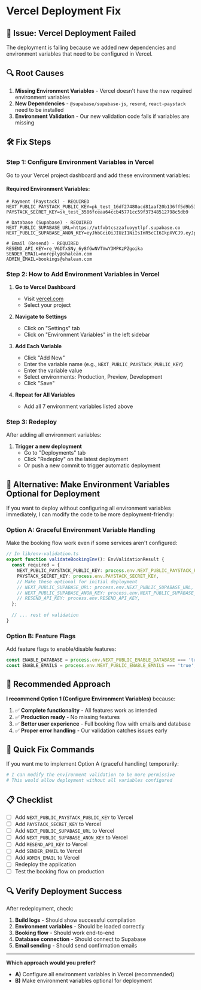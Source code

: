 # Vercel Deployment Fix

## 🚨 **Issue: Vercel Deployment Failed**

The deployment is failing because we added new dependencies and environment variables that need to be configured in Vercel.

## 🔍 **Root Causes**

1. **Missing Environment Variables** - Vercel doesn't have the new required environment variables
2. **New Dependencies** - `@supabase/supabase-js`, `resend`, `react-paystack` need to be installed
3. **Environment Validation** - Our new validation code fails if variables are missing

## 🛠️ **Fix Steps**

### Step 1: Configure Environment Variables in Vercel

Go to your Vercel project dashboard and add these environment variables:

#### **Required Environment Variables:**

```env
# Payment (Paystack) - REQUIRED
NEXT_PUBLIC_PAYSTACK_PUBLIC_KEY=pk_test_16df27480acd81aaf20b136ff5d9b53af
PAYSTACK_SECRET_KEY=sk_test_3586fceaa64ccb45771cc59f37348512798c5db9

# Database (Supabase) - REQUIRED  
NEXT_PUBLIC_SUPABASE_URL=https://utfvbtcszzafuoyytlpf.supabase.co
NEXT_PUBLIC_SUPABASE_ANON_KEY=eyJhbGciOiJIUzI1NiIsInR5cCI6IkpXVCJ9.eyJpc3MiOiJzdXBhYmFzZSIsInJlZiI6InV0ZnZidGNzenphZnVveXl0bHBmIiwicm9sZSI6ImFub24iLCJpYXQiOjE3MzQ0MzY3NzEsImV4cCI6MjA1MDAxMjc3MX0.WrPZfJQJqJqJqJqJqJqJqJqJqJqJqJqJqJqJqJqJqJq

# Email (Resend) - REQUIRED
RESEND_API_KEY=re_V6DTxSNy_6y8fGwNVTVwY3MPKzPZgoika
SENDER_EMAIL=noreply@shalean.com
ADMIN_EMAIL=bookings@shalean.com
```

### Step 2: How to Add Environment Variables in Vercel

1. **Go to Vercel Dashboard**
   - Visit [vercel.com](https://vercel.com)
   - Select your project

2. **Navigate to Settings**
   - Click on "Settings" tab
   - Click on "Environment Variables" in the left sidebar

3. **Add Each Variable**
   - Click "Add New"
   - Enter the variable name (e.g., `NEXT_PUBLIC_PAYSTACK_PUBLIC_KEY`)
   - Enter the variable value
   - Select environments: Production, Preview, Development
   - Click "Save"

4. **Repeat for All Variables**
   - Add all 7 environment variables listed above

### Step 3: Redeploy

After adding all environment variables:

1. **Trigger a new deployment**
   - Go to "Deployments" tab
   - Click "Redeploy" on the latest deployment
   - Or push a new commit to trigger automatic deployment

## 🔧 **Alternative: Make Environment Variables Optional for Deployment**

If you want to deploy without configuring all environment variables immediately, I can modify the code to be more deployment-friendly:

### Option A: Graceful Environment Variable Handling

Make the booking flow work even if some services aren't configured:

```typescript
// In lib/env-validation.ts
export function validateBookingEnv(): EnvValidationResult {
  const required = {
    NEXT_PUBLIC_PAYSTACK_PUBLIC_KEY: process.env.NEXT_PUBLIC_PAYSTACK_PUBLIC_KEY,
    PAYSTACK_SECRET_KEY: process.env.PAYSTACK_SECRET_KEY,
    // Make these optional for initial deployment
    // NEXT_PUBLIC_SUPABASE_URL: process.env.NEXT_PUBLIC_SUPABASE_URL,
    // NEXT_PUBLIC_SUPABASE_ANON_KEY: process.env.NEXT_PUBLIC_SUPABASE_ANON_KEY,
    // RESEND_API_KEY: process.env.RESEND_API_KEY,
  };
  
  // ... rest of validation
}
```

### Option B: Feature Flags

Add feature flags to enable/disable features:

```typescript
const ENABLE_DATABASE = process.env.NEXT_PUBLIC_ENABLE_DATABASE === 'true';
const ENABLE_EMAILS = process.env.NEXT_PUBLIC_ENABLE_EMAILS === 'true';
```

## 🎯 **Recommended Approach**

**I recommend Option 1 (Configure Environment Variables)** because:

1. ✅ **Complete functionality** - All features work as intended
2. ✅ **Production ready** - No missing features
3. ✅ **Better user experience** - Full booking flow with emails and database
4. ✅ **Proper error handling** - Our validation catches issues early

## 🚀 **Quick Fix Commands**

If you want me to implement Option A (graceful handling) temporarily:

```bash
# I can modify the environment validation to be more permissive
# This would allow deployment without all variables configured
```

## 📋 **Checklist**

- [ ] Add `NEXT_PUBLIC_PAYSTACK_PUBLIC_KEY` to Vercel
- [ ] Add `PAYSTACK_SECRET_KEY` to Vercel  
- [ ] Add `NEXT_PUBLIC_SUPABASE_URL` to Vercel
- [ ] Add `NEXT_PUBLIC_SUPABASE_ANON_KEY` to Vercel
- [ ] Add `RESEND_API_KEY` to Vercel
- [ ] Add `SENDER_EMAIL` to Vercel
- [ ] Add `ADMIN_EMAIL` to Vercel
- [ ] Redeploy the application
- [ ] Test the booking flow on production

## 🔍 **Verify Deployment Success**

After redeployment, check:

1. **Build logs** - Should show successful compilation
2. **Environment variables** - Should be loaded correctly
3. **Booking flow** - Should work end-to-end
4. **Database connection** - Should connect to Supabase
5. **Email sending** - Should send confirmation emails

---

**Which approach would you prefer?**
- **A)** Configure all environment variables in Vercel (recommended)
- **B)** Make environment variables optional for deployment
